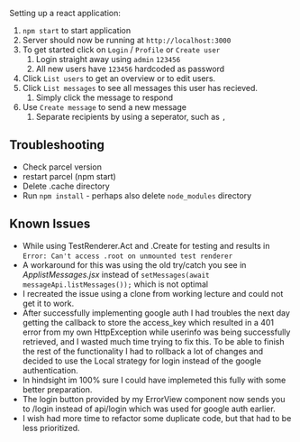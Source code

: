Setting up a react application:

1. `npm start` to start application
2. Server should now be running at ``http://localhost:3000``
3. To get started click on `Login` / `Profile` or `Create user`
    1. Login straight away using `admin` `123456`
    2. All new users have `123456` hardcoded as password
4. Click `List users` to get an overview or to edit users.
5. Click `List messages` to see all messages this user has recieved.
    1. Simply click the message to respond
6. Use `Create message` to send a new message
    1. Separate recipients by using a seperator, such as `,`

## Troubleshooting

* Check parcel version
* restart parcel (npm start)
* Delete .cache directory
* Run `npm install` - perhaps also delete `node_modules` directory

## Known Issues
* While using TestRenderer.Act and .Create for testing and results in ``Error: Can't access .root on unmounted test renderer``
* A workaround for this was using the old try/catch you see in _ApplistMessages.jsx_ instead of ``` setMessages(await messageApi.listMessages()); ``` which is not optimal
* I recreated the issue using a clone from working lecture and could not get it to work.
* After successfully implementing google auth I had troubles the next day getting the callback to store the access_key which resulted in a 401 error
 from my own HttpException while userinfo was being successfully retrieved, and I wasted much time trying to fix this. To be able to finish the rest of the functionality 
 I had to rollback a lot of changes and decided to use the Local strategy for login instead of the google authentication.
* In hindsight im 100% sure I could have implemeted this fully with some better preparation.
* The login button provided by my ErrorView component now sends you to /login instead of api/login which was used for google auth earlier.
* I wish had more time to refactor some duplicate code, but that had to be less prioritized.